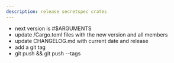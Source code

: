 ```yaml
---
description: release secretspec crates
---
```


- next version is #$ARGUMENTS
- update /Cargo.toml files with the new version and all members
- update CHANGELOG.md with current date and release
- add a git tag
- git push && git push --tags
